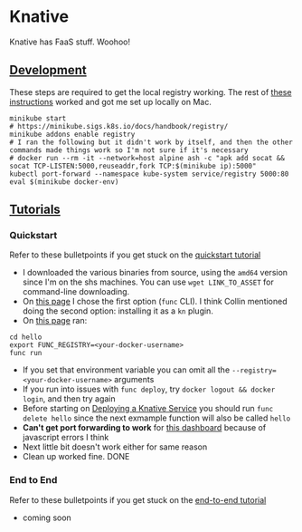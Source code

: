 # Knative
Knative has FaaS stuff. Woohoo!

## [Development](https://github.com/etclab/serving/DEVELOPMENT.md)
These steps are required to get the local registry working.
The rest of [these instructions](https://github.com/etclab/serving/DEVELOPMENT.md) worked and got me set up locally on Mac.
```
minikube start
# https://minikube.sigs.k8s.io/docs/handbook/registry/
minikube addons enable registry
# I ran the following but it didn't work by itself, and then the other commands made things work so I'm not sure if it's necessary
# docker run --rm -it --network=host alpine ash -c "apk add socat && socat TCP-LISTEN:5000,reuseaddr,fork TCP:$(minikube ip):5000"
kubectl port-forward --namespace kube-system service/registry 5000:80
eval $(minikube docker-env)
```

## [Tutorials](https://knative.dev/docs/getting-started/tutorial/)

### Quickstart
Refer to these bulletpoints if you get stuck on the [quickstart tutorial](https://knative.dev/docs/getting-started/)
- I downloaded the various binaries from source, using the `amd64` version since I'm on the shs machines.
You can use `wget LINK_TO_ASSET` for command-line downloading.
- On [this page](https://knative.dev/docs/getting-started/install-func/) I chose the first option (`func` CLI).
I think Collin mentioned doing the second option: installing it as a `kn` plugin.
- On [this page](https://knative.dev/docs/getting-started/build-run-deploy-func/#procedure) ran:
```
cd hello
export FUNC_REGISTRY=<your-docker-username>
func run
```
- If you set that environment variable you can omit all the `--registry=<your-docker-username>` arguments
- If you run into issues with `func deploy`, try `docker logout && docker login`, and then try again
- Before starting on [Deploying a Knative Service](https://knative.dev/docs/getting-started/first-service/) you should run `func delete hello` since the next exmample function will also be called `hello`
- __Can't get port forwarding to work__ for [this dashboard](https://knative.dev/docs/getting-started/first-source/#examining-the-cloudevents-player) because of javascript errors I think
- Next little bit doesn't work either for same reason
- Clean up worked fine. DONE

### End to End
Refer to these bulletpoints if you get stuck on the [end-to-end tutorial](https://knative.dev/docs/bookstore/page-0/welcome-knative-bookstore-tutorial/)

- coming soon

